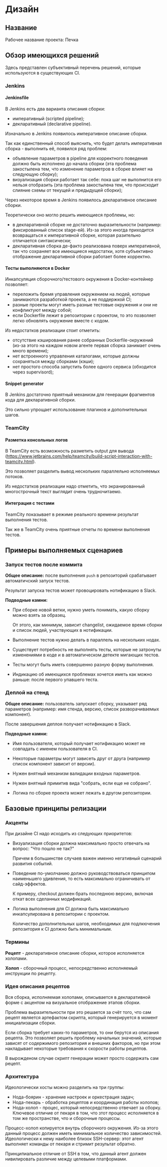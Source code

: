# Дизайн
## Название
Рабочее название проекта: Печка

## Обзор имеющихся решений
Здесь представлен субъективный перечень решений, которые используются в существующих CI.

### Jenkins
#### Jenkinsfile
В Jenkins есть два варианта описания сборки:

 - императивный (scripted pipeline);
 - декларативный (declarative pipeline).

Изначально в Jenkins появилось императивное описание сборки.

Так как единственный способ выяснить, что будет делать императивная сборка - выполнить её, появился ряд проблем:

 - объявление параметров в pipeline для корректного поведения должно быть исполнено до начала сборки (эта проблема
   закостылена тем, что изменение параметров в сборке влияет на следующую сборку);
 - визуализация сборки работает так себе: пока шаг не выполнится его нельзя отобразить (эта проблема закостылена
   тем, что происходит слияние схемы от текущей и предыдущей сборки);

Через некоторое время в Jenkins появилось декларативное описание сборки.

Теоретически оно могло решить имеющиеся проблемы, но:

 - в декларативной сборке не достаточно выразительности (например: фиксированный список stage-ей). Из-за этого иногда
   приходится возвращаться к императивной сборке, которая разительно отличается синтаксически;
 - декларативная сборка де-факто реализована поверх императивной, так что сохраняет все имеющиеся недостатки, хотя
   субъективно отображение декларативной сборки работает более корректно.

#### Тесты выполняются в Docker
Инкапсуляция сборочного/тестового окружения в Docker-контейнер позволяет:

 - переложить бремя управления окружением на людей, которые занимаются разработкой проекта, а не поддержкой CI;
 - разные проекты могут иметь разные тестовые окружения и они не конфликтуют между собой;
 - если Dockerfile лежит в репозитории с проектом, то это позволяет легко обновлять окружение вместе с кодом.

Из недостатков реализации стоит отметить:

 - отсутствие кэширования ранее собранных Dockerfile-окружений (из-за этого на каждом новом агенте первая сборка
   занимает очень много времени);
 - нет встроенного управления каталогами, которые должны сохраняться между сборками (кэши);
 - нет простого способа запустить более одного сервиса (обходится через supervisord);

#### Snippet generator
В Jenkins достаточно приятный механизм для генерации фрагментов кода для декларативной сборки.

Это сильно упрощает использование плагинов и дополнительных шагов.

### TeamCity
#### Разметка консольных логов
В TeamCity есть возможность разметить output для вывода
(https://www.jetbrains.com/help/teamcity/build-script-interaction-with-teamcity.html).

Это позволяет разделить вывод нескольких параллельно исполняемых потоков.

Из недостатков реализации надо отметить, что экранированный многострочный текст выглядит очень трудночитаемо.

#### Интеграция с тестами
TeamCity показывает в режиме реального времени результат выполнения тестов.

Так же в TeamCity очень приятные отчеты по времени выполнения тестов.

## Примеры выполняемых сценариев
### Запуск тестов после коммита
**Общее описание:** после выполнения `push` в репозиторий срабатывает автоматичский запуск тестов.

Результат запуска тестов может провоцировать нотификацию в Slack.

**Подводные камни:**

 - При сборке новой ветки, нужно уметь понимать, какую сборку можно взять за образец.

   От этого, как минимум, зависит changelist, ожидаемое время сборки и список людей, участвующих в нотификации.

 - Выполнение тестов нужно делать в параллель на нескольких нодах.

 - Существует потребность не выполнять тесты, которые не затронуты изменениями в коде и в автоматическом детекте
   мигающих тестов.

 - Тесты могут быть иметь совершенно разную форму выполнения.

 - Индикацию об имеющихся проблемах хочется иметь как можно раньше: после первого упавшего теста.

### Деплой на стенд
**Общее описание:** пользователь запускает сборку, указывает ряд параметров (например: имя стенда, версию, список
разворачиваемых компонент).

После завершения деплоя получает нотификацию в Slack.

**Подводные камни:**

 - Имя пользователя, который получает нотификацию может не совпадать с именем пользователя в CI.

 - Некоторые параметры могут зависеть друг от друга (например список компонент зависит от версии).

 - Нужен внятный механизм валидации входных параметров.

 - Нужен внятный примитив вида "собрать, если еще не собрано".

 - Логика по сборке проекта может лежать в другом репозитории.

## Базовые принципы релизации
### Акценты
При дизайне CI надо исходить из следующих приоритетов:

 - Визуализация сборки должна максимально просто отвечать на вопрос: "Что пошло не так?"

   Причем в большинстве случаев важен именно негативный сценарий развития событий.

 - Поведение по-умолчанию должно руководствоваться принципом наименьшего удивления, то есть максимально ограничивать от сайд-эффектов.

   К примеру, checkout должен брать последнюю версию, включая откат всех сделанных модификаций.

 - Логика выполнения для CI должна быть максимально инкапсулирована в репозитории с проектом.

   Количество дополнительных шагов, необходимых для подлкючения репозитория к CI должно быть минимальным.

### Термины
**Рецепт** - декларативное описание сборки, которое исполняется холопами.

**Холоп** - сборочный процесс, непосредственно исполняемый инструкции по рецепту.

### Идея описания рецептов
Вся сборка, исполняемая холопами, описывается в декларативной форме с акцентом на визуальное отображение этапов сборки.

Проблема выразительности при это решается за счёт того, что сам рецепт является артефактом скрипта, который генерируется в момент инициализации сборки.

Если сборка требует каких-то параметров, то они берутся из описания рецепта. Это позволяет решить проблему начальных значений, которые зависят от содержимого репозитория и внешних факторов, но при этом накладывает некоторые требования к скорости работы рецептов.

В вырожденом случае скрипт генерации может просто содержать сам рецепт.

### Архитектура
Идеологически хосты можно разделить на три группы:

 - Нода-боярин - хранение настроек и оркестрация задач;
 - Нода-пекарь - обработка рецептов и координация работы холопов;
 - Нода-холоп - процес, который непосредственно отвечает за сборку. Ключевое отличие от пекаря в том, что зтот процесс исполняется в том же пространстве, что и сборочные процессы.

Процесс-холоп копируется внутрь сборочного окружения. Из-за этого данный процесс должен иметь минимальное количество зависимостей. Идеологически к нему наиболее близок SSH-сервер: этот агент выполняет команды от пекаря и стримит результат обратно.

Принципиальное отличие от SSH в том, что данный агент должен нивилировать различие между целевыми платформами.
